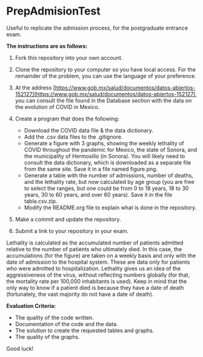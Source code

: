 # PrepAdmisionTest
Useful to replicate the admission process, for the postgraduate entrance exam.


**The instructions are as follows:**

1. Fork this repository into your own account.

2. Clone the repository to your computer so you have local access. For the remainder of the problem, you can use the language of your preference.

3. At the address [https://www.gob.mx/salud/documentos/datos-abiertos-152127](https://www.gob.mx/salud/documentos/datos-abiertos-152127), you can consult the file found in the Database section with the data on the evolution of COVID in Mexico.

4. Create a program that does the following:
   - Download the COVID data file & the data dictionary.
   - Add the .csv data files to the .gitignore.
   - Generate a figure with 3 graphs, showing the weekly lethality of COVID throughout the pandemic for Mexico, the state of Sonora, and the municipality of Hermosillo (in Sonora). You will likely need to consult the data dictionary, which is downloaded as a separate file from the same site. Save it in a file named figure.png.
   - Generate a table with the number of admissions, number of deaths, and the lethality rate, but now calculated by age group (you are free to select the ranges, but one could be from 0 to 18 years, 18 to 30 years, 30 to 60 years, and over 60 years). Save it in the file tabla.csv.zip.
   - Modify the README.org file to explain what is done in the repository.

5. Make a commit and update the repository.

6. Submit a link to your repository in your exam.

Lethality is calculated as the accumulated number of patients admitted relative to the number of patients who ultimately died. In this case, the accumulations (for the figure) are taken on a weekly basis and only with the date of admission to the hospital system. These are data only for patients who were admitted to hospitalization. Lethality gives us an idea of the aggressiveness of the virus, without reflecting numbers globally (for that, the mortality rate per 100,000 inhabitants is used). Keep in mind that the only way to know if a patient died is because they have a date of death (fortunately, the vast majority do not have a date of death).

**Evaluation Criteria:**
- The quality of the code written.
- Documentation of the code and the data.
- The solution to create the requested tables and graphs.
- The quality of the graphs.

Good luck!
